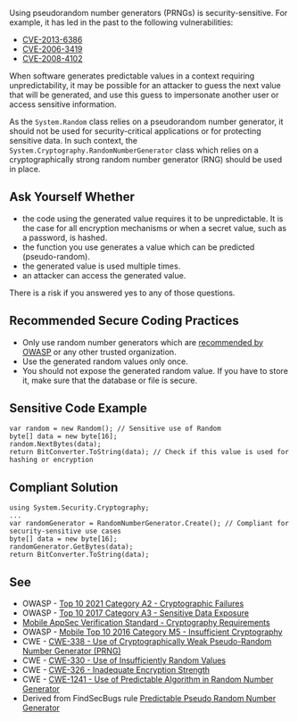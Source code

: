Using pseudorandom number generators (PRNGs) is security-sensitive. For example, it has led in the past to the following vulnerabilities:

- [CVE-2013-6386](http://cve.mitre.org/cgi-bin/cvename.cgi?name=CVE-2013-6386)
- [CVE-2006-3419](http://cve.mitre.org/cgi-bin/cvename.cgi?name=CVE-2006-3419)
- [CVE-2008-4102](http://cve.mitre.org/cgi-bin/cvename.cgi?name=CVE-2008-4102)

When software generates predictable values in a context requiring unpredictability, it may be possible for an attacker to guess the next value that
will be generated, and use this guess to impersonate another user or access sensitive information.

As the `System.Random` class relies on a pseudorandom number generator, it should not be used for security-critical applications or for
protecting sensitive data. In such context, the `System.Cryptography.RandomNumberGenerator` class which relies on a cryptographically
strong random number generator (RNG) should be used in place.

## Ask Yourself Whether

- the code using the generated value requires it to be unpredictable. It is the case for all encryption mechanisms or when a secret value, such
  as a password, is hashed.
- the function you use generates a value which can be predicted (pseudo-random).
- the generated value is used multiple times.
- an attacker can access the generated value.

There is a risk if you answered yes to any of those questions.

## Recommended Secure Coding Practices

- Only use random number generators which are [recommended by
  OWASP](https://cheatsheetseries.owasp.org/cheatsheets/Cryptographic_Storage_Cheat_Sheet.html#secure-random-number-generation) or any other trusted organization.
- Use the generated random values only once.
- You should not expose the generated random value. If you have to store it, make sure that the database or file is secure.

## Sensitive Code Example

    var random = new Random(); // Sensitive use of Random
    byte[] data = new byte[16];
    random.NextBytes(data);
    return BitConverter.ToString(data); // Check if this value is used for hashing or encryption

## Compliant Solution

    using System.Security.Cryptography;
    ...
    var randomGenerator = RandomNumberGenerator.Create(); // Compliant for security-sensitive use cases
    byte[] data = new byte[16];
    randomGenerator.GetBytes(data);
    return BitConverter.ToString(data);

## See

- OWASP - [Top 10 2021 Category A2 - Cryptographic Failures](https://owasp.org/Top10/A02_2021-Cryptographic_Failures/)
- OWASP - [Top 10 2017 Category A3 - Sensitive Data
  Exposure](https://owasp.org/www-project-top-ten/2017/A3_2017-Sensitive_Data_Exposure)
- [Mobile AppSec Verification Standard - Cryptography Requirements](https://mas.owasp.org/checklists/MASVS-CRYPTO/)
- OWASP - [Mobile Top 10 2016 Category M5 -
  Insufficient Cryptography](https://owasp.org/www-project-mobile-top-10/2016-risks/m5-insufficient-cryptography)
- CWE - [CWE-338 - Use of Cryptographically Weak Pseudo-Random Number Generator (PRNG)](https://cwe.mitre.org/data/definitions/338)
- CWE - [CWE-330 - Use of Insufficiently Random Values](https://cwe.mitre.org/data/definitions/330)
- CWE - [CWE-326 - Inadequate Encryption Strength](https://cwe.mitre.org/data/definitions/326)
- CWE - [CWE-1241 - Use of Predictable Algorithm in Random Number Generator](https://cwe.mitre.org/data/definitions/1241)
- Derived from FindSecBugs rule [Predictable Pseudo Random Number
  Generator](https://h3xstream.github.io/find-sec-bugs/bugs.htm#PREDICTABLE_RANDOM)